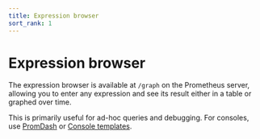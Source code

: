 ```yaml
---
title: Expression browser
sort_rank: 1
---
```


# Expression browser

The expression browser is available at `/graph` on the Prometheus server, allowing you
to enter any expression and see its result either in a table or graphed over time.

This is primarily useful for ad-hoc queries and debugging. For consoles, use
[PromDash](/docs/visualization/promdash/) or [Console templates](/docs/visualization/consoles/).
